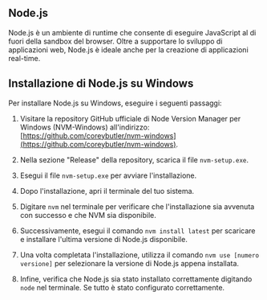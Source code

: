 ## Node.js

Node.js è un ambiente di runtime che consente di eseguire JavaScript al di fuori della sandbox del browser. Oltre a supportare lo sviluppo di applicazioni web, Node.js è ideale anche per la creazione di applicazioni real-time.

## Installazione di Node.js su Windows

Per installare Node.js su Windows, eseguire i seguenti passaggi:

1. Visitare la repository GitHub ufficiale di Node Version Manager per Windows (NVM-Windows) all'indirizzo: [https://github.com/coreybutler/nvm-windows](https://github.com/coreybutler/nvm-windows).

2. Nella sezione "Release" della repository, scarica il file `nvm-setup.exe`.

3. Esegui il file `nvm-setup.exe` per avviare l'installazione.

4. Dopo l'installazione, apri il terminale del tuo sistema.

5. Digitare `nvm` nel terminale per verificare che l'installazione sia avvenuta con successo e che NVM sia disponibile.

6. Successivamente, esegui il comando `nvm install latest` per scaricare e installare l'ultima versione di Node.js disponibile.

7. Una volta completata l'installazione, utilizza il comando `nvm use [numero versione]` per selezionare la versione di Node.js appena installata.

8. Infine, verifica che Node.js sia stato installato correttamente digitando `node` nel terminale. Se tutto è stato configurato correttamente.

